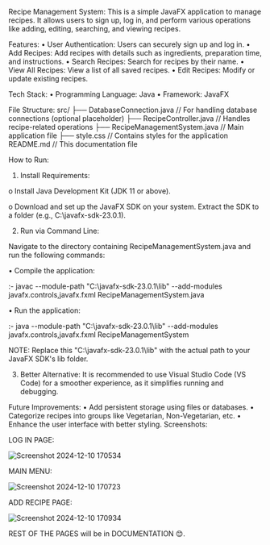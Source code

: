 Recipe Management System:
This is a simple JavaFX application to manage recipes. It allows users to sign up, log in, and perform various operations like adding, editing, searching, and viewing recipes.

Features:
•	User Authentication: Users can securely sign up and log in.
•	Add Recipes: Add recipes with details such as ingredients, preparation time, and instructions.
•	Search Recipes: Search for recipes by their name.
•	View All Recipes: View a list of all saved recipes.
•	Edit Recipes: Modify or update existing recipes.

Tech Stack:
•	Programming Language: Java
•	Framework: JavaFX

File Structure:
src/
├── DatabaseConnection.java   // For handling database connections (optional placeholder)
├── RecipeController.java     // Handles recipe-related operations
├── RecipeManagementSystem.java // Main application file
├── style.css                 // Contains styles for the application
README.md                     // This documentation file

How to Run:

1.	Install Requirements:

o	Install Java Development Kit (JDK 11 or above).

o	Download and set up the JavaFX SDK on your system. Extract the SDK to a folder (e.g., C:\javafx-sdk-23.0.1).

2.	Run via Command Line:

Navigate to the directory containing RecipeManagementSystem.java and run the following commands:

•	Compile the application: 

:-	javac --module-path "C:\javafx-sdk-23.0.1\lib" --add-modules javafx.controls,javafx.fxml RecipeManagementSystem.java

•	Run the application: 

:-	java --module-path "C:\javafx-sdk-23.0.1\lib" --add-modules javafx.controls,javafx.fxml RecipeManagementSystem

NOTE: Replace this "C:\javafx-sdk-23.0.1\lib" with the actual path to your JavaFX SDK's lib folder.

3.	Better Alternative:
It is recommended to use Visual Studio Code (VS Code) for a smoother experience, as it simplifies running and debugging.

Future Improvements:
•	Add persistent storage using files or databases.
•	Categorize recipes into groups like Vegetarian, Non-Vegetarian, etc.
•	Enhance the user interface with better styling.
Screenshots: 

LOG IN PAGE: 

![Screenshot 2024-12-10 170534](https://github.com/user-attachments/assets/ca4beceb-e6d5-454b-9adb-1448e55f7d11)


MAIN MENU: 

![Screenshot 2024-12-10 170723](https://github.com/user-attachments/assets/ae5c8957-35d4-4440-8213-65111b9ea66c)



ADD RECIPE PAGE:

![Screenshot 2024-12-10 170934](https://github.com/user-attachments/assets/97741284-8610-488b-aa37-b8cd79b1cb5f)



REST OF THE PAGES will be in DOCUMENTATION 😊.
